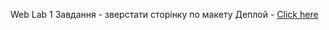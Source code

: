 Web Lab 1
Завдання - зверстати сторінку по макету
Деплой - [Click here](https://kpi-web.vercel.app)
